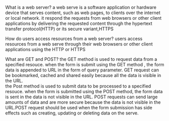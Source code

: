 What is a web server?
a web serve is a software application or hardware device that serves content, such as web pages, to clients over the internet or local network. it respond the requests from web browsers or other client applications by delivering the requested content through the hypertext transfer protocol(HTTP) or its secure variant,HTTPS <br>

How do users access resources from a web server?
users access resources from a web serve through their web browsers or other client applications using the HTTP or HTTPS<br>

What are GET and POST?
the GET method is used to request data from a specified resouce. when the form is submit using the GET method , the form data is appended to URL in the form of query parameter. GET request can be bookmarked, cached and shared easily because all the data is visible in the URL.<br>
the Post method is used to submit data to be processed to a specified resouce. when the form is submitted using the POST method, the form data is sent in the data is not visible in the URL. POST requests can send large amounts of data and are more secure because the data is not visible in the URL.POST request should be used when the form submission has side effects such as creating, updating or deleting data on the serve.

